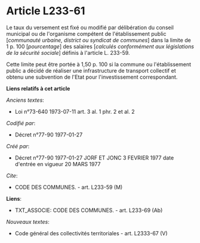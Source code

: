 # Article L233-61

Le taux du versement est fixé ou modifié par délibération du conseil municipal ou de l'organisme compétent de l'établissement
public [*communauté urbaine, district ou syndicat de communes*] dans la limite de 1 p. 100 [*pourcentage*] des salaires
[*calculés conformément aux législations de la sécurité sociale*] définis à l'article L. 233-59.

Cette limite peut être portée à 1,50 p. 100 si la commune ou l'établissement public a décidé de réaliser une infrastructure
de transport collectif et obtenu une subvention de l'Etat pour l'investissement correspondant.

**Liens relatifs à cet article**

_Anciens textes_:

  - Loi n°73-640 1973-07-11 art. 3 al. 1 phr. 2 et al. 2

_Codifié par_:

  - Décret n°77-90 1977-01-27

_Créé par_:

  - Décret n°77-90 1977-01-27 JORF ET JONC 3 FEVRIER 1977 date d'entrée en vigueur 20 MARS 1977

_Cite_:

  - CODE DES COMMUNES. - art. L233-59 (M)

**Liens**:

  - TXT_ASSOCIE: CODE DES COMMUNES. - art. L233-69 (Ab)

_Nouveaux textes_:

  - Code général des collectivités territoriales - art. L2333-67 (V)
